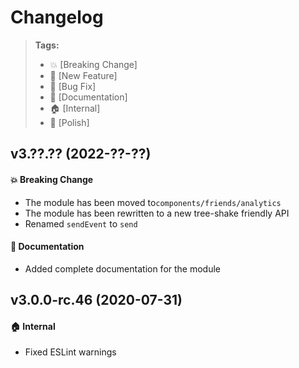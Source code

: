 Changelog
=========

> **Tags:**
> - :boom:       [Breaking Change]
> - :rocket:     [New Feature]
> - :bug:        [Bug Fix]
> - :memo:       [Documentation]
> - :house:      [Internal]
> - :nail_care:  [Polish]

## v3.??.?? (2022-??-??)

#### :boom: Breaking Change

* The module has been moved to`components/friends/analytics`
* The module has been rewritten to a new tree-shake friendly API
* Renamed `sendEvent` to `send`

#### :memo: Documentation

* Added complete documentation for the module

## v3.0.0-rc.46 (2020-07-31)

#### :house: Internal

* Fixed ESLint warnings
